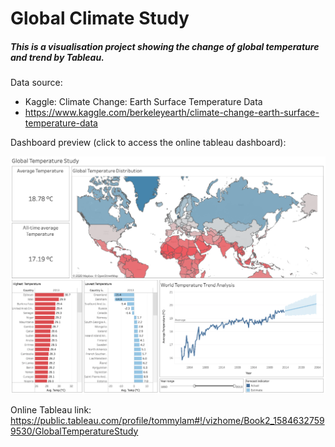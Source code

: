 # Global Climate Study
##### This is a visualisation project showing the change of global temperature and trend by Tableau.

Data source: 
- Kaggle: Climate Change: Earth Surface Temperature Data
- https://www.kaggle.com/berkeleyearth/climate-change-earth-surface-temperature-data


Dashboard preview (click to access the online tableau dashboard):

[![alt text](https://github.com/tommy539/Data-Science-Project/blob/master/Global%20Temperature%20Study/dashboard-preview.png)](https://public.tableau.com/profile/tommylam#!/vizhome/Book2_15846327599530/GlobalTemperatureStudy)

Online Tableau link: https://public.tableau.com/profile/tommylam#!/vizhome/Book2_15846327599530/GlobalTemperatureStudy
